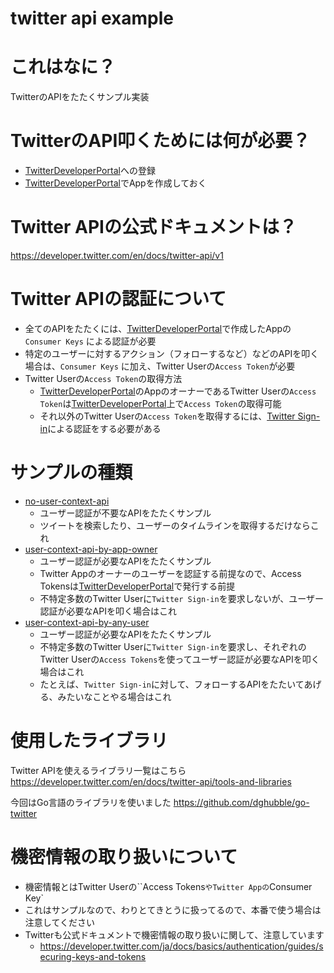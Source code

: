 # twitter api example

# これはなに？
TwitterのAPIをたたくサンプル実装

# TwitterのAPI叩くためには何が必要？
- [TwitterDeveloperPortal](https://developer.twitter.com/)への登録
- [TwitterDeveloperPortal](https://developer.twitter.com/)でAppを作成しておく

# Twitter APIの公式ドキュメントは？
https://developer.twitter.com/en/docs/twitter-api/v1

# Twitter APIの認証について
- 全てのAPIをたたくには、[TwitterDeveloperPortal](https://developer.twitter.com/)で作成したAppの `Consumer Keys` による認証が必要
- 特定のユーザーに対するアクション（フォローするなど）などのAPIを叩く場合は、`Consumer Keys` に加え、Twitter Userの`Access Token`が必要
- Twitter Userの`Access Token`の取得方法
  - [TwitterDeveloperPortal](https://developer.twitter.com/)のAppのオーナーであるTwitter Userの`Access Token`は[TwitterDeveloperPortal](https://developer.twitter.com/)上で`Access Token`の取得可能
  - それ以外のTwitter Userの`Access Token`を取得するには、[Twitter Sign-in](https://developer.twitter.com/en/docs/authentication/guides/log-in-with-twitter)による認証をする必要がある

# サンプルの種類
- [no-user-context-api](./no-user-context-api/README.md)
  - ユーザー認証が不要なAPIをたたくサンプル
  - ツイートを検索したり、ユーザーのタイムラインを取得するだけならこれ
- [user-context-api-by-app-owner](./user-context-api-by-app-owner/README.md)
  - ユーザー認証が必要なAPIをたたくサンプル
  - Twitter Appのオーナーのユーザーを認証する前提なので、Access Tokensは[TwitterDeveloperPortal](https://developer.twitter.com/)で発行する前提
  - 不特定多数のTwitter Userに`Twitter Sign-in`を要求しないが、ユーザー認証が必要なAPIを叩く場合はこれ
- [user-context-api-by-any-user](./user-context-api-by-any-user/README.md)
  - ユーザー認証が必要なAPIをたたくサンプル
  - 不特定多数のTwitter Userに`Twitter Sign-in`を要求し、それぞれのTwitter Userの`Access Tokens`を使ってユーザー認証が必要なAPIを叩く場合はこれ
  - たとえば、`Twitter Sign-in`に対して、フォローするAPIをたたいてあげる、みたいなことやる場合はこれ

# 使用したライブラリ
Twitter APIを使えるライブラリ一覧はこちら
https://developer.twitter.com/en/docs/twitter-api/tools-and-libraries

今回はGo言語のライブラリを使いました
https://github.com/dghubble/go-twitter

# 機密情報の取り扱いについて
- 機密情報とはTwitter Userの``Access Tokens`やTwitter Appの`Consumer Key`
- これはサンプルなので、わりとてきとうに扱ってるので、本番で使う場合は注意してください
- Twitterも公式ドキュメントで機密情報の取り扱いに関して、注意しています
  - https://developer.twitter.com/ja/docs/basics/authentication/guides/securing-keys-and-tokens
